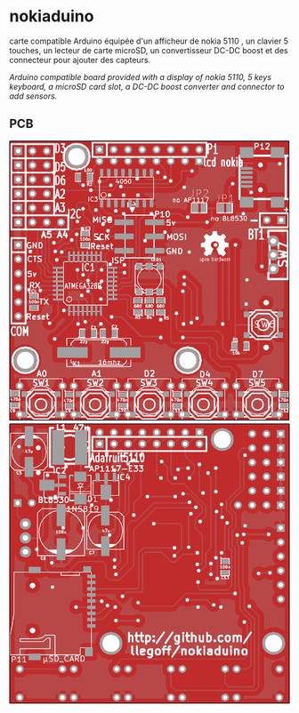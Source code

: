 nokiaduino
==========
carte compatible Arduino équipée d'un afficheur de nokia 5110 , 
un clavier 5 touches, un lecteur de carte microSD, un convertisseur DC-DC boost
et des connecteur pour ajouter des capteurs.

*Arduino compatible board provided with a display of nokia 5110,
5 keys keyboard, a microSD card slot, a DC-DC boost converter
and connector to add sensors.*

PCB
---
![Dessus *Top*](images\top.png)
![Dessous *Bottom*](images\bottom.png)
